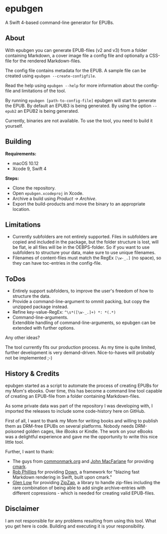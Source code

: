 # epubgen

A Swift 4-based command-line generator for EPUBs.

## About

With epubgen you can generate EPUB-files (v2 and v3) from a folder containing Markdown, a cover image file a config file and optionally a CSS-file for the rendered Markdown-files.

The config file contains metadata for the EPUB. A sample file can be created using `epubgen --create-configfile`.

Read the help using `epubgen --help` for more information about the config-file and limitations of the tool.

By running `epubgen [path-to-config-file]` epubgen will start to generate the EPUB. By default an EPUB3 is being generated. By using the option `--epub2` an EPUB2 is being generated.

Currently, binaries are not available. To use the tool, you need to build it yourself.

## Building

**Requirements:**

* macOS 10.12
* Xcode 9, Swift 4

**Steps:**

* Clone the repository.
* Open `epubgen.xcodeproj` in Xcode.
* Archive a build using *Product → Archive*.
* Export the build-products and move the binary to an appropriate location.

## Limitations

* Currently subfolders are not entirely supported. Files in subfolders are copied and included in the package, but the folder structure is lost, will be flat, ie all files will be in the OEBPS-folder. So if you want to use subfolders to structure your data, make sure to use unique filenames.
* Filenames of content-files must match the RegEx `[\w-_.]` (no space), so they can have toc-entries in the config-file.

## ToDos

* Entirely support subfolders, to improve the user's freedom of how to structure the data.
* Provide a command-line-argument to ommit packing, but copy the unzipped package instead.
* Refine key-value-RegEx: `^\s*([\w-_.]+) *: *(.*)`
* Command-line-arguments.  
  Extendible handling of command-line-arguments, so epubgen can be extended with further options.

Any other ideas?

The tool currently fits our production process. As my time is quite limited, further development is very demand-driven. Nice-to-haves will probably not be implemented ;-)

## History & Credits

epubgen started as a script to automate the process of creating EPUBs for my Mom's ebooks. Over time, this has become a command line tool capable of creating an EPUB-file from a folder containing Markdown-files.

As some private data was part of the repository I was developing with, I imported the releases to include some code-history here on GitHub.

First of all, I want to thank my Mom for writing books and willing to publish them as DRM-free EPUBs on several platforms. Nobody needs DRM-poisoned golden cages, like iBooks or Kindle. The work on your eBooks was a delightful experience and gave me the opportunity to write this nice little tool.

Further, I want to thank:

* The guys from [commonmark.org](http://commonmark.org) and [John MacFarlane](https://github.com/jgm) for providing [cmark](https://github.com/jgm/cmark).
* [Rob Phillips](https://github.com/iwasrobbed) for providing [Down](https://github.com/iwasrobbed/Down), a framework for "blazing fast Markdown rendering in Swift, built upon cmark."
* [Glen Low](https://github.com/pixelglow) for providing [ZipZap](https://github.com/pixelglow/ZipZap), a library to handle zip-files including the rare combination of being able to add single archive-entries with different copressions - which is needed for creating valid EPUB-files.

## Disclaimer

I am not responsible for any problems resulting from using this tool. What you get here is code. Building and executing it is your responsibility.